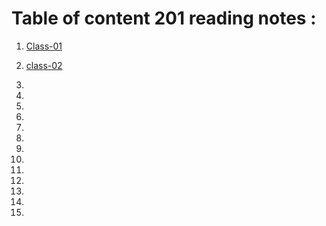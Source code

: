 # Table of content 201 reading notes :

1. [Class-01](https://aseelhamamreh.github.io/reading-notes/201class1)

2. [class-02](https://aseelhamamreh.github.io/reading-notes/class-02)

3. 

4. 

5. 

6. 

7. 

8. 

9. 

10. 

11. 

12. 

13. 

14. 

15. 

